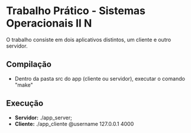 # Trabalho Prático - Sistemas Operacionais II N
O trabalho consiste em dois aplicativos distintos, um cliente e outro servidor.

## Compilação
- Dentro da pasta src do app (cliente ou servidor), executar o comando "make"

## Execução
- **Servidor:** ./app_server;
- **Cliente:** ./app_cliente @username 127.0.0.1 4000
